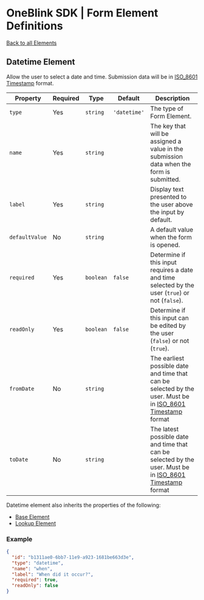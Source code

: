 # OneBlink SDK | Form Element Definitions

[Back to all Elements](./README.md)

## Datetime Element

Allow the user to select a date and time. Submission data will be in [ISO_8601 Timestamp](https://en.wikipedia.org/wiki/ISO_8601) format.

| Property       | Required | Type      | Default      | Description                                                                                                                                          |
| -------------- | -------- | --------- | ------------ | ---------------------------------------------------------------------------------------------------------------------------------------------------- |
| `type`         | Yes      | `string`  | `'datetime'` | The type of Form Element.                                                                                                                            |
| `name`         | Yes      | `string`  |              | The key that will be assigned a value in the submission data when the form is submitted.                                                             |
| `label`        | Yes      | `string`  |              | Display text presented to the user above the input by default.                                                                                       |
| `defaultValue` | No       | `string`  |              | A default value when the form is opened.                                                                                                             |
| `required`     | Yes      | `boolean` | `false`      | Determine if this input requires a date and time selected by the user (`true`) or not (`false`).                                                     |
| `readOnly`     | Yes      | `boolean` | `false`      | Determine if this input can be edited by the user (`false`) or not (`true`).                                                                         |
| `fromDate`     | No       | `string`  |              | The earliest possible date and time that can be selected by the user. Must be in [ISO_8601 Timestamp](https://en.wikipedia.org/wiki/ISO_8601) format |
| `toDate`       | No       | `string`  |              | The latest possible date and time that can be selected by the user. Must be in [ISO_8601 Timestamp](https://en.wikipedia.org/wiki/ISO_8601) format   |

Datetime element also inherits the properties of the following:

-   [Base Element](./base-element.md)
-   [Lookup Element](./lookup-element.md)

### Example

```JSON
{
  "id": "b1311ae0-6bb7-11e9-a923-1681be663d3e",
  "type": "datetime",
  "name": "when",
  "label": "When did it occur?",
  "required": true,
  "readOnly": false
}
```
